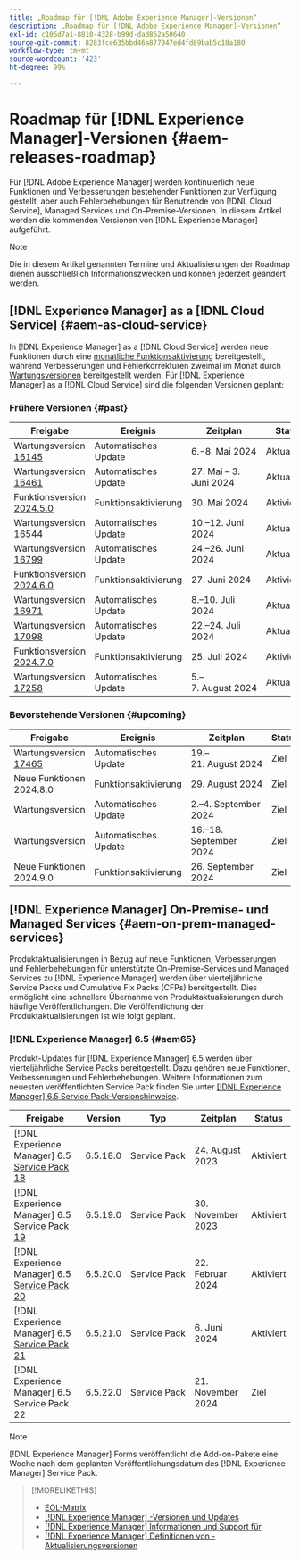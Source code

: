 ```yaml
---
title: „Roadmap für [!DNL Adobe Experience Manager]-Versionen“
description: „Roadmap für [!DNL Adobe Experience Manager]-Versionen“
exl-id: c106d7a1-8810-4328-b99d-dad862a50640
source-git-commit: 8283fce635bbd46a877047ed4fd89bab5c18a180
workflow-type: tm+mt
source-wordcount: '423'
ht-degree: 99%

---
```



# Roadmap für [!DNL Experience Manager]-Versionen {#aem-releases-roadmap}

Für [!DNL Adobe Experience Manager] werden kontinuierlich neue Funktionen und Verbesserungen bestehender Funktionen zur Verfügung gestellt, aber auch Fehlerbehebungen für Benutzende von [!DNL Cloud Service], Managed Services und On-Premise-Versionen. In diesem Artikel werden die kommenden Versionen von [!DNL Experience Manager] aufgeführt.

>[!NOTE]
>
>Die in diesem Artikel genannten Termine und Aktualisierungen der Roadmap dienen ausschließlich Informationszwecken und können jederzeit geändert werden.

## [!DNL Experience Manager] as a [!DNL Cloud Service] {#aem-as-cloud-service}

In [!DNL Experience Manager] as a [!DNL Cloud Service] werden neue Funktionen durch eine [monatliche Funktionsaktivierung](https://experienceleague.adobe.com/de/docs/experience-manager-cloud-service/content/release-notes/release-notes/release-notes-current) bereitgestellt, während Verbesserungen und Fehlerkorrekturen zweimal im Monat durch [Wartungsversionen](https://experienceleague.adobe.com/de/docs/experience-manager-cloud-service/content/release-notes/maintenance/latest) bereitgestellt werden.
Für [!DNL Experience Manager] as a [!DNL Cloud Service] sind die folgenden Versionen geplant:

### Frühere Versionen {#past}

| Freigabe | Ereignis | Zeitplan | Status |
|---|---|---|---|
| Wartungsversion [16145](https://experienceleague.adobe.com/de/docs/experience-manager-cloud-service/content/release-notes/maintenance/2024/2024-5-0#release-16145) | Automatisches Update | 6.-8. Mai 2024 | Aktualisiert |
| Wartungsversion [16461](https://experienceleague.adobe.com/de/docs/experience-manager-cloud-service/content/release-notes/maintenance/2024/2024-5-0#release-16461) | Automatisches Update | 27. Mai – 3. Juni 2024 | Aktualisiert |
| Funktionsversion [2024.5.0](https://experienceleague.adobe.com/de/docs/experience-manager-cloud-service/content/release-notes/release-notes/2024/release-notes-2024-5-0) | Funktionsaktivierung | 30. Mai 2024 | Aktiviert |
| Wartungsversion [16544](https://experienceleague.adobe.com/de/docs/experience-manager-cloud-service/content/release-notes/maintenance/2024/2024-6-0#release-16544) | Automatisches Update | 10.–12. Juni 2024 | Aktualisiert |
| Wartungsversion [16799](https://experienceleague.adobe.com/de/docs/experience-manager-cloud-service/content/release-notes/maintenance/2024/2024-6-0#release-16799) | Automatisches Update | 24.–26. Juni 2024 | Aktualisiert |
| Funktionsversion [2024.6.0](https://experienceleague.adobe.com/de/docs/experience-manager-cloud-service/content/release-notes/release-notes/2024/release-notes-2024-6-0) | Funktionsaktivierung | 27. Juni 2024 | Aktiviert |
| Wartungsversion [16971](https://experienceleague.adobe.com/de/docs/experience-manager-cloud-service/content/release-notes/maintenance/2024/2024-7-0#release-16971) | Automatisches Update | 8.–10. Juli 2024 | Aktualisiert |
| Wartungsversion [17098](https://experienceleague.adobe.com/de/docs/experience-manager-cloud-service/content/release-notes/maintenance/2024/2024-7-0#release-17098) | Automatisches Update | 22.–24. Juli 2024 | Aktualisiert |
| Funktionsversion [2024.7.0](https://experienceleague.adobe.com/de/docs/experience-manager-cloud-service/content/release-notes/release-notes/release-notes-current) | Funktionsaktivierung | 25. Juli 2024 | Aktiviert |
| Wartungsversion [17258](https://experienceleague.adobe.com/en/docs/experience-manager-cloud-service/content/release-notes/maintenance/2024/2024-8-0#release-17258) | Automatisches Update | 5.–7. August 2024 | Aktualisiert |

### Bevorstehende Versionen {#upcoming}

| Freigabe | Ereignis | Zeitplan | Status |
|---|---|---|---|
| Wartungsversion [17465](https://experienceleague.adobe.com/de/docs/experience-manager-cloud-service/content/release-notes/maintenance/latest?lang=de) | Automatisches Update | 19.–21. August 2024 | Ziel |
| Neue Funktionen 2024.8.0 | Funktionsaktivierung | 29. August 2024 | Ziel |
| Wartungsversion | Automatisches Update | 2.–4. September 2024 | Ziel |
| Wartungsversion | Automatisches Update | 16.–18. September 2024 | Ziel |
| Neue Funktionen 2024.9.0 | Funktionsaktivierung | 26. September 2024 | Ziel |

## [!DNL Experience Manager] On-Premise- und Managed Services {#aem-on-prem-managed-services}

Produktaktualisierungen in Bezug auf neue Funktionen, Verbesserungen und Fehlerbehebungen für unterstützte On-Premise-Services und Managed Services zu [!DNL Experience Manager] werden über vierteljährliche Service Packs und Cumulative Fix Packs (CFPs) bereitgestellt. Dies ermöglicht eine schnellere Übernahme von Produktaktualisierungen durch häufige Veröffentlichungen. Die Veröffentlichung der Produktaktualisierungen ist wie folgt geplant.

### [!DNL Experience Manager] 6.5 {#aem65}

Produkt-Updates für [!DNL Experience Manager] 6.5 werden über vierteljährliche Service Packs bereitgestellt. Dazu gehören neue Funktionen, Verbesserungen und Fehlerbehebungen. Weitere Informationen zum neuesten veröffentlichten Service Pack finden Sie unter [[!DNL Experience Manager] 6.5 Service Pack-Versionshinweise](https://experienceleague.adobe.com/de/docs/experience-manager-65/content/release-notes/release-notes).

| Freigabe | Version | Typ | Zeitplan | Status |
|---|---|---|---|---|
| [!DNL Experience Manager] 6.5 [Service Pack 18](https://experienceleague.adobe.com/de/docs/experience-manager-65/content/release-notes/service-pack/6-5-18) | 6.5.18.0 | Service Pack | 24. August 2023 | Aktiviert |
| [!DNL Experience Manager] 6.5 [Service Pack 19](https://experienceleague.adobe.com/de/docs/experience-manager-65/content/release-notes/service-pack/6-5-19) | 6.5.19.0 | Service Pack | 30. November 2023 | Aktiviert |
| [!DNL Experience Manager] 6.5 [Service Pack 20](https://experienceleague.adobe.com/de/docs/experience-manager-65/content/release-notes/service-pack/6-5-20) | 6.5.20.0 | Service Pack | 22. Februar 2024 | Aktiviert |
| [!DNL Experience Manager] 6.5 [Service Pack 21](https://experienceleague.adobe.com/de/docs/experience-manager-65/content/release-notes/release-notes) | 6.5.21.0 | Service Pack | 6. Juni 2024 | Aktiviert |
| [!DNL Experience Manager] 6.5 Service Pack 22 | 6.5.22.0 | Service Pack | 21. November 2024 | Ziel |

>[!NOTE]
>
>[!DNL Experience Manager] Forms veröffentlicht die Add-on-Pakete eine Woche nach dem geplanten Veröffentlichungsdatum des [!DNL Experience Manager] Service Pack.

>[!MORELIKETHIS]
>
>* [EOL-Matrix](https://helpx.adobe.com/de/support/programs/eol-matrix.html)
>* [[!DNL Experience Manager] -Versionen und Updates](https://experienceleague.adobe.com/de/docs/experience-manager-release-information/aem-release-updates/aem-releases-updates)
>* [[!DNL Experience Manager] Informationen und Support für](https://experienceleague.adobe.com/de/docs/experience-manager-cloud-service)
>* [[!DNL Experience Manager] Definitionen von -Aktualisierungsversionen](/help/using/update-release-vehicle-definitions.md)
